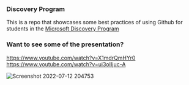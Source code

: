 
### Discovery Program

This is a repo that showcases some best practices of using Github for 
students in the [Microsoft Discovery Program](https://careers.microsoft.com/students/us/en/ushighschoolprogram)

### Want to see some of the presentation?

https://www.youtube.com/watch?v=X1mdrQmHYr0
https://www.youtube.com/watch?v=ui3oIIjuc-A

![Screenshot 2022-07-12 204753](https://user-images.githubusercontent.com/92124071/178646478-069ba23e-5c6e-42c5-bf7f-4137eb3c8c28.png)
